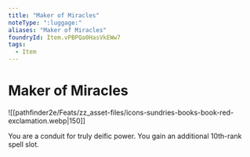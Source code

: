 ```yaml
---
title: "Maker of Miracles"
noteType: ":luggage:"
aliases: "Maker of Miracles"
foundryId: Item.vPBPQa0HasVkEWw7
tags:
  - Item
---
```


# Maker of Miracles
![[pathfinder2e/Feats/zz_asset-files/icons-sundries-books-book-red-exclamation.webp|150]]

You are a conduit for truly deific power. You gain an additional 10th-rank spell slot.
